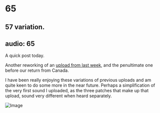 # 65
## 57 variation.
audio: 65
---
A quick post today.

Another reworking of an <a href="http://www.mono-log.org/snd_57/" title="upload from last week" target="_blank">upload from last week</a>, and the penultimate one before our return from Canada.

I have been really enjoying these variations of previous uploads and am quite keen to do some more in the near future. Perhaps a simplification of the very first sound I uploaded, as the three patches that make up that upload, sound very different when heard separately.

![Image](/assets/img/Snd-65.jpg)
